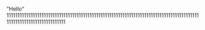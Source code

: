 "Hello" 
1111111111111111111111111111111111111111111111111111111111111111111111111111111111111111111111111111111111111111111